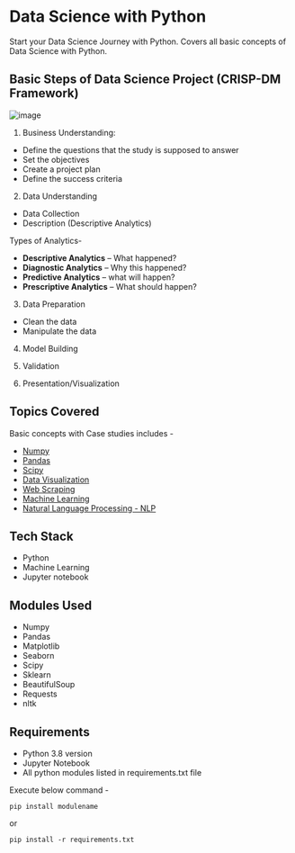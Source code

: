 # Data Science with Python

Start your Data Science Journey with Python. Covers all basic concepts of Data Science with Python.

## Basic Steps of Data Science Project (CRISP-DM Framework)

![image](https://user-images.githubusercontent.com/62512421/196765490-82c9e651-c45f-487d-9633-362baef41fa2.png)

1. Business Understanding:
-	Define the questions that the study is supposed to answer
-	Set the objectives
-	Create a project plan
-	Define the success criteria

2. Data Understanding
- Data Collection
- Description (Descriptive Analytics)

Types of Analytics-

- **Descriptive Analytics** – What happened?
- **Diagnostic Analytics** – Why this happened?
- **Predictive Analytics** – what will happen?
- **Prescriptive Analytics** – What should happen?

3. Data Preparation
-	Clean the data
-	Manipulate the data

4. Model Building

5. Validation

6. Presentation/Visualization

## Topics Covered

Basic concepts with Case studies includes -

- [Numpy](https://github.com/Rahul1097/Data-Science-with-Python/tree/master/Numpy)
- [Pandas](https://github.com/Rahul1097/Data-Science-with-Python/tree/master/Pandas)
- [Scipy](https://github.com/Rahul1097/Data-Science-with-Python/tree/master/Scipy)
- [Data Visualization](https://github.com/Rahul1097/Data-Science-with-Python/tree/master/Data%20Visualization)
- [Web Scraping](https://github.com/Rahul1097/Data-Science-with-Python/tree/master/Web%20Scraping)
- [Machine Learning](https://github.com/Rahul1097/Data-Science-with-Python/tree/master/Machine%20Learning)
- [Natural Language Processing - NLP](https://github.com/Rahul1097/Data-Science-with-Python/tree/master/NLP)

## Tech Stack

- Python
- Machine Learning
- Jupyter notebook

## Modules Used

- Numpy
- Pandas
- Matplotlib
- Seaborn
- Scipy
- Sklearn
- BeautifulSoup
- Requests
- nltk

## Requirements

- Python 3.8 version
- Jupyter Notebook
- All python modules listed in requirements.txt file

Execute below command -

```pip install modulename```

or 

```pip install -r requirements.txt```
